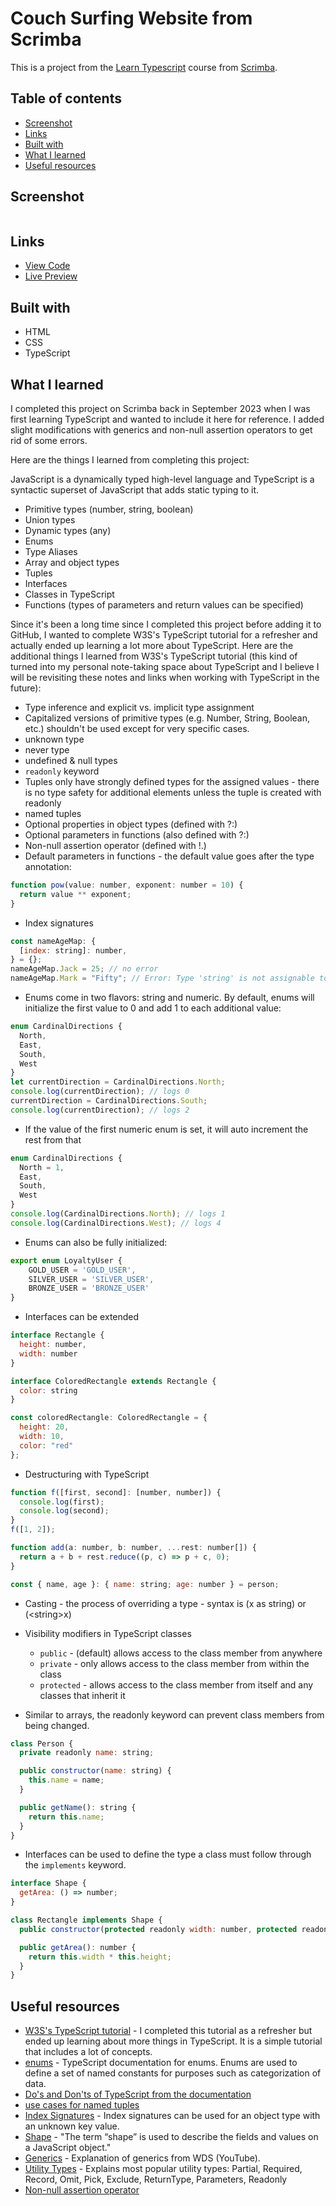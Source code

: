# Couch Surfing Website from Scrimba

This is a project from the [Learn Typescript](https://scrimba.com/learn/typescript) course from [Scrimba](https://scrimba.com/).

## Table of contents

- [Screenshot](#screenshot)
- [Links](#links)
- [Built with](#built-with)
- [What I learned](#what-i-learned)
- [Useful resources](#useful-resources)

## Screenshot

![]()

## Links

- [View Code](https://www.example.com)
- [Live Preview](https://www.example.com)

## Built with

- HTML
- CSS
- TypeScript

## What I learned

I completed this project on Scrimba back in September 2023 when I was first learning TypeScript and wanted to include it here for reference. I added slight modifications with generics and non-null assertion operators to get rid of some errors.

Here are the things I learned from completing this project:

JavaScript is a dynamically typed high-level language and TypeScript is a syntactic superset of JavaScript that adds static typing to it. 

- Primitive types (number, string, boolean)
- Union types
- Dynamic types (any)
- Enums
- Type Aliases
- Array and object types
- Tuples
- Interfaces
- Classes in TypeScript
- Functions (types of parameters and return values can be specified)

Since it's been a long time since I completed this project before adding it to GitHub, I wanted to complete W3S's TypeScript tutorial for a refresher and actually ended up learning a lot more about TypeScript. Here are the additional things I learned from W3S's TypeScript tutorial (this kind of turned into my personal note-taking space about TypeScript and I believe I will be revisiting these notes and links when working with TypeScript in the future):

- Type inference and explicit vs. implicit type assignment
- Capitalized versions of primitive types (e.g. Number, String, Boolean, etc.) shouldn't be used except for very specific cases.
- unknown type
- never type
- undefined & null types
- ```readonly``` keyword
- Tuples only have strongly defined types for the assigned values - there is no type safety for additional elements unless the tuple is created with readonly
- named tuples
- Optional properties in object types (defined with ?:)
- Optional parameters in functions (also defined with ?:)
- Non-null assertion operator (defined with !.)
- Default parameters in functions - the default value goes after the type annotation:

```js
function pow(value: number, exponent: number = 10) {
  return value ** exponent;
}
```
- Index signatures

```js
const nameAgeMap: { 
  [index: string]: number,
} = {};
nameAgeMap.Jack = 25; // no error
nameAgeMap.Mark = "Fifty"; // Error: Type 'string' is not assignable to type 'number'.
```

- Enums come in two flavors: string and numeric. By default, enums will initialize the first value to 0 and add 1 to each additional value:

```js
enum CardinalDirections {
  North,
  East,
  South,
  West
}
let currentDirection = CardinalDirections.North;
console.log(currentDirection); // logs 0
currentDirection = CardinalDirections.South;
console.log(currentDirection); // logs 2
```
- If the value of the first numeric enum is set, it will auto increment the rest from that

```js
enum CardinalDirections {
  North = 1,
  East,
  South,
  West
}
console.log(CardinalDirections.North); // logs 1
console.log(CardinalDirections.West); // logs 4
```

- Enums can also be fully initialized:

```js
export enum LoyaltyUser {
    GOLD_USER = 'GOLD_USER',
    SILVER_USER = 'SILVER_USER',
    BRONZE_USER = 'BRONZE_USER'
}
```

- Interfaces can be extended

```js
interface Rectangle {
  height: number,
  width: number
}

interface ColoredRectangle extends Rectangle {
  color: string
}

const coloredRectangle: ColoredRectangle = {
  height: 20,
  width: 10,
  color: "red"
};
```

- Destructuring with TypeScript

```js
function f([first, second]: [number, number]) {
  console.log(first);
  console.log(second);
}
f([1, 2]);

function add(a: number, b: number, ...rest: number[]) {
  return a + b + rest.reduce((p, c) => p + c, 0);
}

const { name, age }: { name: string; age: number } = person;
```

- Casting - the process of overriding a type - syntax is (x as string) or (&lt;string&gt;x)

- Visibility modifiers in TypeScript classes
  - ```public``` - (default) allows access to the class member from anywhere
  - ```private``` - only allows access to the class member from within the class
  - ```protected``` - allows access to the class member from itself and any classes that inherit it

- Similar to arrays, the readonly keyword can prevent class members from being changed.

```js
class Person {
  private readonly name: string;

  public constructor(name: string) {
    this.name = name;
  }

  public getName(): string {
    return this.name;
  }
}
```

- Interfaces can be used to define the type a class must follow through the ```implements``` keyword.

```js
interface Shape {
  getArea: () => number;
}

class Rectangle implements Shape {
  public constructor(protected readonly width: number, protected readonly height: number) {}

  public getArea(): number {
    return this.width * this.height;
  }
}
```

## Useful resources

- [W3S's TypeScript tutorial](https://www.w3schools.com/typescript/) - I completed this tutorial as a refresher but ended up learning about more things in TypeScript. It is a simple tutorial that includes a lot of concepts.
- [enums](https://www.typescriptlang.org/docs/handbook/enums.html) - TypeScript documentation for enums. Enums are used to define a set of named constants for purposes such as categorization of data.
- [Do's and Don'ts of TypeScript from the documentation](https://www.typescriptlang.org/docs/handbook/declaration-files/do-s-and-don-ts.html)
- [use cases for named tuples](https://stackoverflow.com/a/63629353)
- [Index Signatures](https://www.typescriptlang.org/glossary/#index-signatures) - Index signatures can be used for an object type with an unknown key value. 
- [Shape](https://www.typescriptlang.org/glossary/#shape) - "The term “shape” is used to describe the fields and values on a JavaScript object."
- [Generics](https://www.youtube.com/watch?v=EcCTIExsqmI) - Explanation of generics from WDS (YouTube).
- [Utility Types](https://www.w3schools.com/typescript/typescript_utility_types.php) - Explains most popular utility types: Partial, Required, Record, Omit, Pick, Exclude, ReturnType, Parameters, Readonly
- [Non-null assertion operator](https://www.typescriptlang.org/docs/handbook/release-notes/typescript-2-0.html#non-null-assertion-operator)